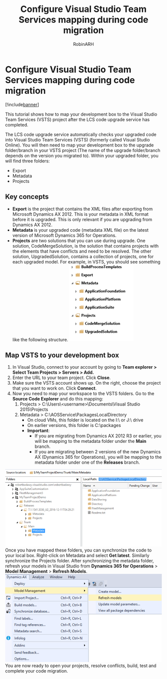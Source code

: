 ﻿---
# required metadata

title: Configure Visual Studio Team Services mapping during code migration
description: This tutorial shows how to map your development box to the Visual Studio Team Services (VSTS) project after the LCS code upgrade service has completed. 
author: RobinARH
manager: AnnBe
ms.date: 04/04/2017
ms.topic: article
ms.prod: 
ms.service: Dynamics365Operations
ms.technology: 

# optional metadata

# ms.search.form: 
# ROBOTS: 
audience: Developer
# ms.devlang: 
# ms.reviewer: 61
ms.search.scope: AX 7.0.0, Operations
# ms.tgt_pltfrm: 
ms.custom: 25951
ms.assetid: 60b8c895-0d5d-4d6b-8e32-e9c2f688ca69
ms.search.region: Global
# ms.search.industry: 
ms.author: robadawy
ms.search.validFrom: 2016-02-28
ms.dyn365.ops.version: AX 7.0.0

---

# Configure Visual Studio Team Services mapping during code migration

[!include[banner](../includes/banner.md)]


This tutorial shows how to map your development box to the Visual Studio Team Services (VSTS) project after the LCS code upgrade service has completed. 

The LCS code upgrade service automatically checks your upgraded code into Visual Studio Team Services (VSTS) (formerly called Visual Studio Online). You will then need to map your development box to the upgrade folder/branch in your VSTS project (The name of the upgrade folder/branch depends on the version you migrated to). Within your upgraded folder, you will find three folders:

-   Export
-   Metadata
-   Projects

## Key concepts
-   **Export** is the project that contains the XML files after exporting from Microsoft Dynamics AX 2012. This is your metadata in XML format before it is upgraded. This is only relevant if you are upgrading from Dynamics AX 2012.
-   **Metadata** is your upgraded code (metadata XML file) on the latest version of Microsoft Dynamics 365 for Operations.
-   **Projects** are two solutions that you can use during upgrade. One solution, CodeMergeSolution, is the solution that contains projects with the elements that have conflicts and need to be resolved. The other solution, UpgradedSolution, contains a collection of projects, one for each upgraded model. For example, in VSTS, you should see something like the following structure. [![Project](./media/filestructure_configuringyourvsosolution.png)](./media/filestructure_configuringyourvsosolution.png)

## Map VSTS to your development box
1.  In Visual Studio, connect to your account by going to **Team explorer &gt; Select Team Projects &gt; Servers &gt; Add.**
2.  Enter the URL to your team project. Click **Close**.
3.  Make sure the VSTS account shows up. On the right, choose the project that you want to work on. Click **Connect**.
4.  Now you need to map your workspace to the VSTS folders. Go to the **Source Code Explorer** and do this mapping:
    1.  Projects &gt; C:\\Users\\&lt;username&gt;\\Documents\\Visual Studio 2015\\Projects
    2.  Metadata &gt; C:\\AOSService\\PackagesLocalDirectory
        -   On cloud VMs, this folder is located on the I:\\ or J:\\ drive
        -   On earlier versions, this folder is C:\\packages
        -   **Important**:
            -   If you are migrating from Dynamics AX 2012 R3 or earlier, you will be mapping to the metadata folder under the **Main** branch.
            -   If you are migrating between 2 versions of the new Dynamics AX (Dynamics 365 for Operations), you will be mapping to the metadata folder under one of the **Releases** branch.

[![vstsmapping](./media/vstsmapping.png)](./media/vstsmapping.png) Once you have mapped these folders, you can synchronize the code to your local box. Right-click on Metadata and select **Get latest**. Similarly synchronize the Projects folder. After synchronizing the metadata folder, refresh your models in Visual Studio from **Dynamics 365 for Operations** &gt; **Model Management** &gt; **Refresh Models**. [![VSRefreshModels](./media/vsrefreshmodels.png)](./media/vsrefreshmodels.png) You are now ready to open your projects, resolve conflicts, build, test and complete your code migration.


